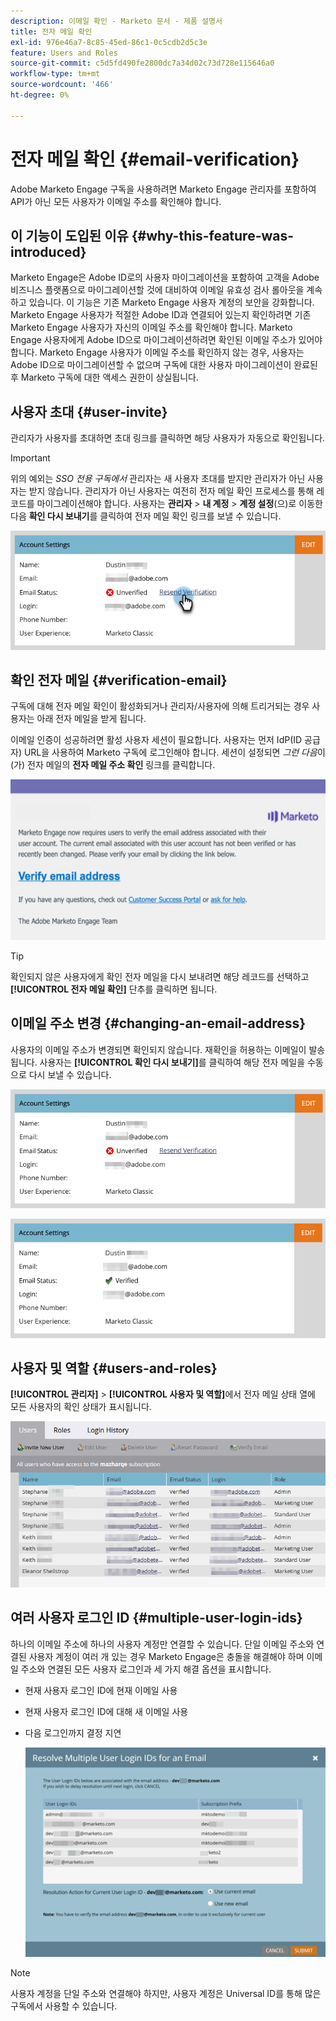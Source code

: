 ```yaml
---
description: 이메일 확인 - Marketo 문서 - 제품 설명서
title: 전자 메일 확인
exl-id: 976e46a7-8c85-45ed-86c1-0c5cdb2d5c3e
feature: Users and Roles
source-git-commit: c5d5fd490fe2800dc7a34d02c73d728e115646a0
workflow-type: tm+mt
source-wordcount: '466'
ht-degree: 0%

---
```


# 전자 메일 확인 {#email-verification}

Adobe Marketo Engage 구독을 사용하려면 Marketo Engage 관리자를 포함하여 API가 아닌 모든 사용자가 이메일 주소를 확인해야 합니다.

## 이 기능이 도입된 이유 {#why-this-feature-was-introduced}

Marketo Engage은 Adobe ID로의 사용자 마이그레이션을 포함하여 고객을 Adobe 비즈니스 플랫폼으로 마이그레이션할 것에 대비하여 이메일 유효성 검사 롤아웃을 계속하고 있습니다. 이 기능은 기존 Marketo Engage 사용자 계정의 보안을 강화합니다. Marketo Engage 사용자가 적절한 Adobe ID과 연결되어 있는지 확인하려면 기존 Marketo Engage 사용자가 자신의 이메일 주소를 확인해야 합니다. Marketo Engage 사용자에게 Adobe ID으로 마이그레이션하려면 확인된 이메일 주소가 있어야 합니다. Marketo Engage 사용자가 이메일 주소를 확인하지 않는 경우, 사용자는 Adobe ID으로 마이그레이션할 수 없으며 구독에 대한 사용자 마이그레이션이 완료된 후 Marketo 구독에 대한 액세스 권한이 상실됩니다.

## 사용자 초대 {#user-invite}

관리자가 사용자를 초대하면 초대 링크를 클릭하면 해당 사용자가 자동으로 확인됩니다.

>[!IMPORTANT]
>
>위의 예외는 _SSO 전용 구독에서_ 관리자는 새 사용자 초대를 받지만 관리자가 아닌 사용자는 받지 않습니다. 관리자가 아닌 사용자는 여전히 전자 메일 확인 프로세스를 통해 레코드를 마이그레이션해야 합니다. 사용자는 **관리자** > **내 계정** > **계정 설정**(으)로 이동한 다음 **확인 다시 보내기**&#x200B;를 클릭하여 전자 메일 확인 링크를 보낼 수 있습니다.

![](assets/email-verification-1.png)

## 확인 전자 메일 {#verification-email}

구독에 대해 전자 메일 확인이 활성화되거나 관리자/사용자에 의해 트리거되는 경우 사용자는 아래 전자 메일을 받게 됩니다.

이메일 인증이 성공하려면 활성 사용자 세션이 필요합니다. 사용자는 먼저 IdP(ID 공급자) URL을 사용하여 Marketo 구독에 로그인해야 합니다. 세션이 설정되면 _그런 다음_&#x200B;이(가) 전자 메일의 **전자 메일 주소 확인** 링크를 클릭합니다.

![](assets/email-verification-2.png)

>[!TIP]
>
>확인되지 않은 사용자에게 확인 전자 메일을 다시 보내려면 해당 레코드를 선택하고 **[!UICONTROL 전자 메일 확인]** 단추를 클릭하면 됩니다.

## 이메일 주소 변경 {#changing-an-email-address}

사용자의 이메일 주소가 변경되면 확인되지 않습니다. 재확인을 허용하는 이메일이 발송됩니다. 사용자는 **[!UICONTROL 확인 다시 보내기]**&#x200B;를 클릭하여 해당 전자 메일을 수동으로 다시 보낼 수 있습니다.

![](assets/email-verification-3.png)

![](assets/email-verification-4.png)

## 사용자 및 역할 {#users-and-roles}

**[!UICONTROL 관리자]** > **[!UICONTROL 사용자 및 역할]**&#x200B;에서 전자 메일 상태 열에 모든 사용자의 확인 상태가 표시됩니다.

![](assets/email-verification-5.png)

## 여러 사용자 로그인 ID {#multiple-user-login-ids}

하나의 이메일 주소에 하나의 사용자 계정만 연결할 수 있습니다. 단일 이메일 주소와 연결된 사용자 계정이 여러 개 있는 경우 Marketo Engage은 충돌을 해결해야 하며 이메일 주소와 연결된 모든 사용자 로그인과 세 가지 해결 옵션을 표시합니다.

* 현재 사용자 로그인 ID에 현재 이메일 사용
* 현재 사용자 로그인 ID에 대해 새 이메일 사용
* 다음 로그인까지 결정 지연

  ![](assets/email-verification-6.png)

>[!NOTE]
>
>사용자 계정을 단일 주소와 연결해야 하지만, 사용자 계정은 Universal ID를 통해 많은 구독에서 사용할 수 있습니다.
